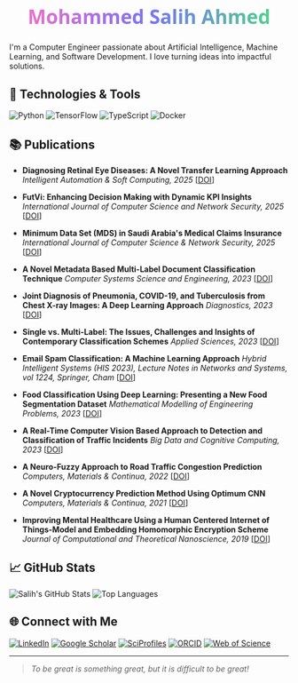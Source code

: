 <h1 style="
  font-size: 2.5em;
  background: linear-gradient(90deg, #ff6ec4, #7873f5, #4ade80);
  -webkit-background-clip: text;
  -webkit-text-fill-color: transparent;
  animation: glow 2s ease-in-out infinite;
  text-align: center;
  font-family: 'Segoe UI', sans-serif;
">
  Mohammed Salih Ahmed
</h1>

I'm a Computer Engineer passionate about Artificial Intelligence, Machine Learning, and Software Development. I love turning ideas into impactful solutions.

## 🔧 Technologies & Tools

![Python](https://img.shields.io/badge/-Python-3776AB?style=flat&logo=python&logoColor=white)
![TensorFlow](https://img.shields.io/badge/-TensorFlow-FF6F00?style=flat&logo=tensorflow&logoColor=white)
![TypeScript](https://img.shields.io/badge/-TypeScript-3178C6?style=flat&logo=typescript&logoColor=white)
![Docker](https://img.shields.io/badge/-Docker-2496ED?style=flat&logo=docker&logoColor=white)

## 📚 Publications
- **Diagnosing Retinal Eye Diseases: A Novel Transfer Learning Approach**
*Intelligent Automation & Soft Computing, 2025*
[[DOI](https://doi.org/10.32604/iasc.2025.059080)]

- **FutVi: Enhancing Decision Making with Dynamic KPI Insights**
*International Journal of Computer Science and Network Security, 2025*
[[DOI](https://doi.org/10.22937/IJCSNS.2025.25.4.4)]

- **Minimum Data Set (MDS) in Saudi Arabia's Medical Claims Insurance**
*International Journal of Computer Science & Network Security, 2025*
[[DOI](https://doi.org/10.22937/IJCSNS.2025.25.2.5)]

- **A Novel Metadata Based Multi-Label Document Classification Technique**
*Computer Systems Science and Engineering, 2023*
[[DOI](https://doi.org/10.32604/csse.2023.033844])]

- **Joint Diagnosis of Pneumonia, COVID-19, and Tuberculosis from Chest X-ray Images: A Deep Learning Approach**
*Diagnostics, 2023*
[[DOI](https://doi.org/10.3390/diagnostics13152562])]

- **Single vs. Multi-Label: The Issues, Challenges and Insights of Contemporary Classification Schemes**
*Applied Sciences, 2023*
[[DOI](https://doi.org/10.3390/app13116804)]

- **Email Spam Classification: A Machine Learning Approach**
*Hybrid Intelligent Systems (HIS 2023), Lecture Notes in Networks and Systems, vol 1224, Springer, Cham*
[[DOI](https://doi.org/10.1007/978-3-031-78925-0_14)]

- **Food Classification Using Deep Learning: Presenting a New Food Segmentation Dataset**
*Mathematical Modelling of Engineering Problems, 2023*
[[DOI](https://doi.org/10.18280/mmep.100336)]

- **A Real-Time Computer Vision Based Approach to Detection and Classification of Traffic Incidents**
*Big Data and Cognitive Computing, 2023*
[[DOI](https://doi.org/10.3390/bdcc7010022)]

- **A Neuro-Fuzzy Approach to Road Traffic Congestion Prediction**
*Computers, Materials & Continua, 2022*
[[DOI](https://doi.org/10.32604/cmc.2022.027925)]

- **A Novel Cryptocurrency Prediction Method Using Optimum CNN**
*Computers, Materials & Continua, 2021*
[[DOI](https://doi.org/10.32604/cmc.2022.020823)]

- **Improving Mental Healthcare Using a Human Centered Internet of Things-Model and Embedding Homomorphic Encryption Scheme**
*Journal of Computational and Theoretical Nanoscience, 2019*
[[DOI](https://doi.org/10.1166/jctn.2019.8149)]


## 📈 GitHub Stats

![Salih's GitHub Stats](https://github-readme-stats.vercel.app/api?username=salihmk&show_icons=true&theme=radical)
![Top Languages](https://github-readme-stats.vercel.app/api/top-langs/?username=salihmk&layout=compact&theme=radical)

## 🌐 Connect with Me

[![LinkedIn](https://img.shields.io/badge/-LinkedIn-0077B5?style=flat&logo=linkedin&logoColor=white)](https://www.linkedin.com/in/salihmk)
[![Google Scholar](https://img.shields.io/badge/-Google%20Scholar-4285F4?style=flat&logo=google-scholar&logoColor=white)](https://scholar.google.com/citations?user=YOUR_ID)
[![SciProfiles](https://img.shields.io/badge/-SciProfiles-1A76D2?style=flat&logo=data:image/svg+xml;base64,PHN2ZyBmaWxsPSIjZmZmIiB4bWxucz0iaHR0cDovL3d3dy53My5vcmcvMjAwMC9zdmciIHdpZHRoPSIxNiIgaGVpZ2h0PSIxNiIgdmlld0JveD0iMCAwIDE2IDE2Ij48cGF0aCBkPSJNOCwwQzMuNTgyLDAwLDAuMDAwLDMuNTgyLDAuMDAwLDhDMC4wMDAsMTIuNDgyLDMuNTgyLDE2LDgsMTZDMTIuNDgyLDE2LDE2LDAuMDAwLDE2LDhDMTYsMy41ODIsMTIuNDgyLDAwLDgsMFogTTgsMS41QzExLjU4MiwxLjUsMTQuNSw0LjQxOCwxNC41LDhDMTQuNSwxMS41ODIsMTEuNTgyLDE0LjUsOCwxNC41QzQuNDE4LDE0LjUsMS41LDExLjU4MiwxLjUsOEMxLjUsNC40MTgsNC40MTgsMS41LDgsMS41WiIvPjwvc3ZnPg==&logoColor=white)](https://sciprofiles.com/profile/2582236)
[![ORCID](https://img.shields.io/badge/-ORCID-000000?style=flat&logo=orcid&logoColor=brightgreen)](https://orcid.org/0000-0003-3449-3125)
[![Web of Science](https://img.shields.io/badge/-Web%20of%20Science-AB1368?style=flat&logo=clarivate&logoColor=white)](https://www.webofscience.com/wos/author/record/GWQ-8916-2022)

---

> *To be great is something great, but it is difficult to be great!* 
